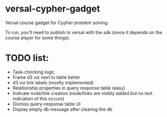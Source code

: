 versal-cypher-gadget
====================

Versal course gadget for Cypher problem solving.



To run, you'll need to publish to versal with the sdk (since it depends on the course player for some things). 


TODO list:
=========

- Task-checking logic
- Frame d3 viz next to table better
- d3 viz link labels (mostly implemented)
- Relationship properties in query response table (easy)
- Indicate node/link creation (node/links are visibly added but no text indication of this occurs)
- Dismiss query-response table UI
- Display empty db message after clearing the db
